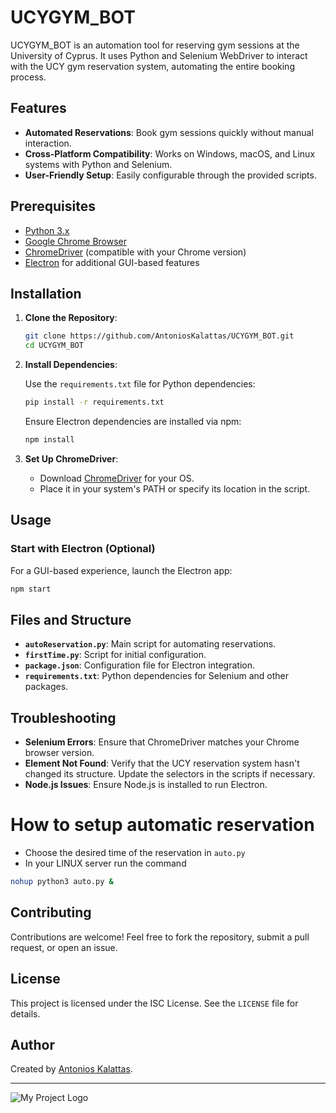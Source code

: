 # UCYGYM_BOT

UCYGYM_BOT is an automation tool for reserving gym sessions at the University of Cyprus. It uses Python and Selenium WebDriver to interact with the UCY gym reservation system, automating the entire booking process.

## Features

- **Automated Reservations**: Book gym sessions quickly without manual interaction.
- **Cross-Platform Compatibility**: Works on Windows, macOS, and Linux systems with Python and Selenium.
- **User-Friendly Setup**: Easily configurable through the provided scripts.

## Prerequisites

- [Python 3.x](https://www.python.org/downloads/)
- [Google Chrome Browser](https://www.google.com/chrome/)
- [ChromeDriver](https://sites.google.com/chromium.org/driver/) (compatible with your Chrome version)
- [Electron](https://www.electronjs.org/) for additional GUI-based features

## Installation

1. **Clone the Repository**:

   ```bash
   git clone https://github.com/AntoniosKalattas/UCYGYM_BOT.git
   cd UCYGYM_BOT
   ```

2. **Install Dependencies**:

   Use the `requirements.txt` file for Python dependencies:

   ```bash
   pip install -r requirements.txt
   ```

   Ensure Electron dependencies are installed via npm:

   ```bash
   npm install
   ```

3. **Set Up ChromeDriver**:

   - Download [ChromeDriver](https://googlechromelabs.github.io/chrome-for-testing/) for your OS.
   - Place it in your system's PATH or specify its location in the script.

## Usage

### Start with Electron (Optional)

For a GUI-based experience, launch the Electron app:

```bash
npm start
```

## Files and Structure

- **`autoReservation.py`**: Main script for automating reservations.
- **`firstTime.py`**: Script for initial configuration.
- **`package.json`**: Configuration file for Electron integration.
- **`requirements.txt`**: Python dependencies for Selenium and other packages.

## Troubleshooting

- **Selenium Errors**: Ensure that ChromeDriver matches your Chrome browser version.
- **Element Not Found**: Verify that the UCY reservation system hasn't changed its structure. Update the selectors in the scripts if necessary.
- **Node.js Issues**: Ensure Node.js is installed to run Electron.

# How to setup automatic reservation
   - Choose the desired time of the reservation in `auto.py`
   - In your LINUX server run the command
```bash
nohup python3 auto.py &
```
     


## Contributing

Contributions are welcome! Feel free to fork the repository, submit a pull request, or open an issue.

## License

This project is licensed under the ISC License. See the `LICENSE` file for details.

## Author

Created by [Antonios Kalattas](https://github.com/AntoniosKalattas).

---
![My Project Logo](https://github.com/AntoniosKalattas/UCYGYM_BOT/blob/main/img/mainScreen.png)
